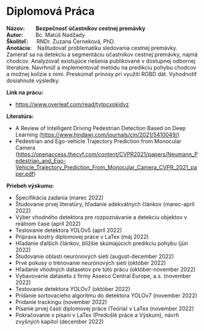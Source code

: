 # Diplomová Práca

**Názov:** &ensp;&ensp;&ensp; **Bezpečnosť účastníkov cestnej premávky**  
**Autor:**  &ensp; &ensp; &ensp;Bc. Matúš Nadžady  
**Školiteľ:**  &ensp; &ensp;RNDr. Zuzana Černeková, PhD.  
**Anotácia:**   &ensp;  Naštudovať problematiku sledovania cestnej premávky. Zamerať sa na detekciu a segmentáciu účastníkov cestnej premávky, najmä chodcov. Analyzovať existujúce riešenia publikované v dostupnej odbornej literatúre. Navrhnúť a implementovať metódu na predikciu pohybu chodcov a možnej kolízie s nimi. Preskúmať prínosy pri využití RGBD dát. Vyhodnotiť dosiahnuté výsledky.  
  
**Link na prácu:**  
* https://www.overleaf.com/read/tytpcxpkjdvz  
  
**Literatúra:**
* A Review of Intelligent Driving Pedestrian Detection Based on Deep Learning (https://www.hindawi.com/journals/cin/2021/5410049/)  
* Pedestrian and Ego-vehicle Trajectory Prediction from Monocular Camera (https://openaccess.thecvf.com/content/CVPR2021/papers/Neumann_Pedestrian_and_Ego-Vehicle_Trajectory_Prediction_From_Monocular_Camera_CVPR_2021_paper.pdf)  
 
**Priebeh výskumu:**  
* Špecifikácia zadania (marec 2022)  
* Študovanie prvej literatúry, hľadanie adekvátnych článkov (marec-apríl 2022)  
* Výber vhodného detektora pre rozpoznávanie a detekciu objektov v reálnom čase (apríl 2022)  
* Testovanie detektora YOLOv5 (apríl 2022)  
* Príprava kostry diplomovej práce v LaTex (máj 2022)
* Hľadanie ďalších článkov, bližšie skúmajúcich predikciu pohybu (jún 2022)
* Študovanie oblasti neurónových sietí (august-december 2022)
* Prvé pokusy o trénovanie neurónových sietí (október 2022)
* Hľadanie vhodných datasetov pre túto prácu (október-november 2022)
* Vybavovanie datasetu z firmy Asseco Central Europe, a.s. (november 2022)
* Testovanie detektora YOLOv7 (október 2022)  
* Pridanie sortovacieho algoritmu do detektora YOLOv7 (november 2022)  
* Pridanie trackingu (november 2022)  
* Písanie prvej časti diplomovej práce (Teória) v LaTex (november 2022)
* Pokračovanie v písaní v LaTex (Predošlé práce a Výskum), návrh zvyšných kapitol (december 2022)
